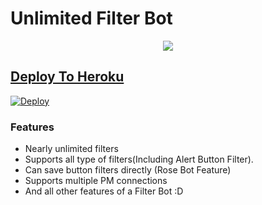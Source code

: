 # Unlimited Filter Bot

<p align="center">
  <a href="https://www.python.org">
    <img src="http://ForTheBadge.com/images/badges/made-with-python.svg">


## Deploy To Heroku

[![Deploy](https://www.herokucdn.com/deploy/button.svg)](https://heroku.com/deploy?template=https://github.com/MufazTG/TG-Unlimited-Filter-Bot)

### Features
* Nearly unlimited filters
* Supports all type of filters(Including Alert Button Filter).
* Can save button filters directly (Rose Bot Feature)
* Supports multiple PM connections
* And all other features of a Filter Bot :D
